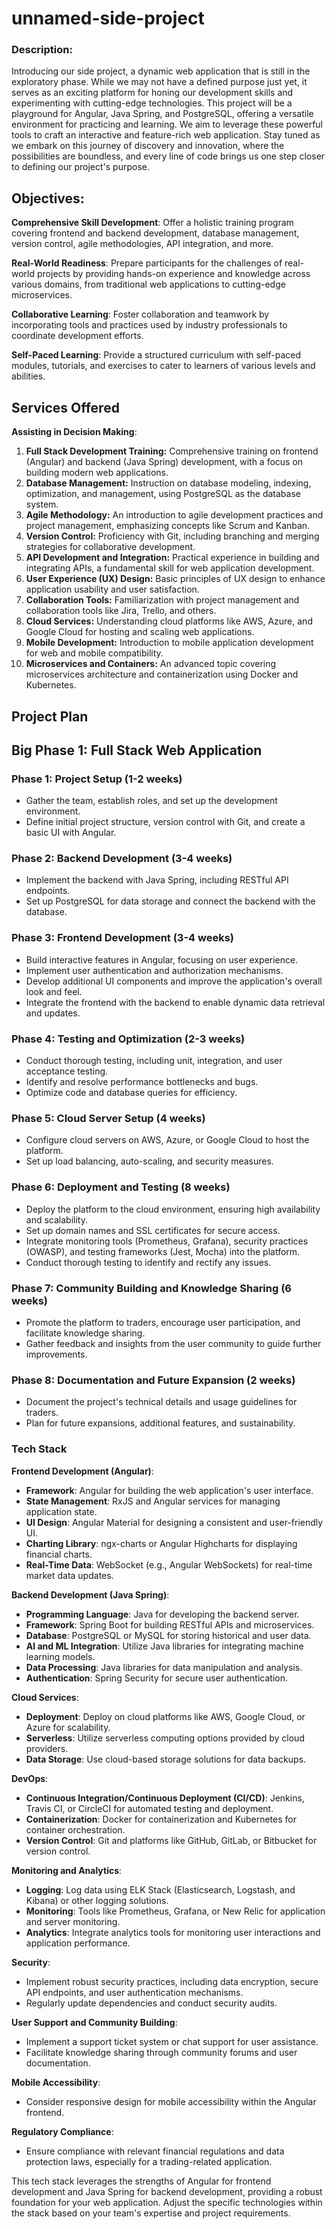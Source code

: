 # unnamed-side-project

### **Description**:

Introducing our side project, a dynamic web application that is still in the exploratory phase. While we may not have a defined purpose just yet, it serves as an exciting platform for honing our development skills and experimenting with cutting-edge technologies. This project will be a playground for Angular, Java Spring, and PostgreSQL, offering a versatile environment for practicing and learning. We aim to leverage these powerful tools to craft an interactive and feature-rich web application. Stay tuned as we embark on this journey of discovery and innovation, where the possibilities are boundless, and every line of code brings us one step closer to defining our project's purpose.

## **Objectives:**

**Comprehensive Skill Development**: Offer a holistic training program covering frontend and backend development, database management, version control, agile methodologies, API integration, and more.

**Real-World Readiness**: Prepare participants for the challenges of real-world projects by providing hands-on experience and knowledge across various domains, from traditional web applications to cutting-edge microservices.

**Collaborative Learning**: Foster collaboration and teamwork by incorporating tools and practices used by industry professionals to coordinate development efforts.

**Self-Paced Learning**: Provide a structured curriculum with self-paced modules, tutorials, and exercises to cater to learners of various levels and abilities.

## Services Offered

**Assisting in Decision Making**:

1. **Full Stack Development Training:** Comprehensive training on frontend (Angular) and backend (Java Spring) development, with a focus on building modern web applications.
2. **Database Management:** Instruction on database modeling, indexing, optimization, and management, using PostgreSQL as the database system.
3. **Agile Methodology:** An introduction to agile development practices and project management, emphasizing concepts like Scrum and Kanban.
4. **Version Control:** Proficiency with Git, including branching and merging strategies for collaborative development.
5. **API Development and Integration:** Practical experience in building and integrating APIs, a fundamental skill for web application development.
6. **User Experience (UX) Design:** Basic principles of UX design to enhance application usability and user satisfaction.
7. **Collaboration Tools:** Familiarization with project management and collaboration tools like Jira, Trello, and others.
8. **Cloud Services:** Understanding cloud platforms like AWS, Azure, and Google Cloud for hosting and scaling web applications.
9. **Mobile Development:** Introduction to mobile application development for web and mobile compatibility.
10. **Microservices and Containers:** An advanced topic covering microservices architecture and containerization using Docker and Kubernetes.

## **Project Plan**

## Big Phase 1: Full Stack Web Application

### **Phase 1: Project Setup (1-2 weeks)**

- Gather the team, establish roles, and set up the development environment.
- Define initial project structure, version control with Git, and create a basic UI with Angular.

### **Phase 2: Backend Development (3-4 weeks)**

- Implement the backend with Java Spring, including RESTful API endpoints.
- Set up PostgreSQL for data storage and connect the backend with the database.

### **Phase 3: Frontend Development (3-4 weeks)**

- Build interactive features in Angular, focusing on user experience.
- Implement user authentication and authorization mechanisms.
- Develop additional UI components and improve the application's overall look and feel.
- Integrate the frontend with the backend to enable dynamic data retrieval and updates.

### **Phase 4: Testing and Optimization (2-3 weeks)**

- Conduct thorough testing, including unit, integration, and user acceptance testing.
- Identify and resolve performance bottlenecks and bugs.
- Optimize code and database queries for efficiency.

### **Phase 5: Cloud Server Setup (4 weeks)**

- Configure cloud servers on AWS, Azure, or Google Cloud to host the platform.
- Set up load balancing, auto-scaling, and security measures.

### **Phase 6: Deployment and Testing (8 weeks)**

- Deploy the platform to the cloud environment, ensuring high availability and scalability.
- Set up domain names and SSL certificates for secure access.
- Integrate monitoring tools (Prometheus, Grafana), security practices (OWASP), and testing frameworks (Jest, Mocha) into the platform.
- Conduct thorough testing to identify and rectify any issues.
### **Phase 7: Community Building and Knowledge Sharing (6 weeks)**

- Promote the platform to traders, encourage user participation, and facilitate knowledge sharing.
- Gather feedback and insights from the user community to guide further improvements.

### **Phase 8: Documentation and Future Expansion (2 weeks)**

- Document the project's technical details and usage guidelines for traders.
- Plan for future expansions, additional features, and sustainability.

### Tech Stack

**Frontend Development (Angular)**:

- **Framework**: Angular for building the web application's user interface.
- **State Management**: RxJS and Angular services for managing application state.
- **UI Design**: Angular Material for designing a consistent and user-friendly UI.
- **Charting Library**: ngx-charts or Angular Highcharts for displaying financial charts.
- **Real-Time Data**: WebSocket (e.g., Angular WebSockets) for real-time market data updates.

**Backend Development (Java Spring)**:

- **Programming Language**: Java for developing the backend server.
- **Framework**: Spring Boot for building RESTful APIs and microservices.
- **Database**: PostgreSQL or MySQL for storing historical and user data.
- **AI and ML Integration**: Utilize Java libraries for integrating machine learning models.
- **Data Processing**: Java libraries for data manipulation and analysis.
- **Authentication**: Spring Security for secure user authentication.

**Cloud Services**:

- **Deployment**: Deploy on cloud platforms like AWS, Google Cloud, or Azure for scalability.
- **Serverless**: Utilize serverless computing options provided by cloud providers.
- **Data Storage**: Use cloud-based storage solutions for data backups.

**DevOps**:

- **Continuous Integration/Continuous Deployment (CI/CD)**: Jenkins, Travis CI, or CircleCI for automated testing and deployment.
- **Containerization**: Docker for containerization and Kubernetes for container orchestration.
- **Version Control**: Git and platforms like GitHub, GitLab, or Bitbucket for version control.

**Monitoring and Analytics**:

- **Logging**: Log data using ELK Stack (Elasticsearch, Logstash, and Kibana) or other logging solutions.
- **Monitoring**: Tools like Prometheus, Grafana, or New Relic for application and server monitoring.
- **Analytics**: Integrate analytics tools for monitoring user interactions and application performance.

**Security**:

- Implement robust security practices, including data encryption, secure API endpoints, and user authentication mechanisms.
- Regularly update dependencies and conduct security audits.

**User Support and Community Building**:

- Implement a support ticket system or chat support for user assistance.
- Facilitate knowledge sharing through community forums and user documentation.

**Mobile Accessibility**:

- Consider responsive design for mobile accessibility within the Angular frontend.

**Regulatory Compliance**:

- Ensure compliance with relevant financial regulations and data protection laws, especially for a trading-related application.

This tech stack leverages the strengths of Angular for frontend development and Java Spring for backend development, providing a robust foundation for your web application. Adjust the specific technologies within the stack based on your team's expertise and project requirements.
